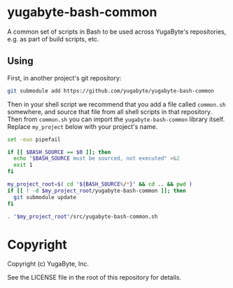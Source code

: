 # yugabyte-bash-common

A common set of scripts in Bash to be used across YugaByte's repositories, e.g. as part of build
scripts, etc.


## Using

First, in another project's git repository:
```bash
git submodule add https://github.com/yugabyte/yugabyte-bash-common
```

Then in your shell script we recommend that you add a file called `common.sh` somewhere, and source
that file from all shell scripts in that repository. Then from `common.sh` you can import the
`yugabyte-bash-common` library itself. Replace `my_project` below with your project's name.

```bash
set -euo pipefail

if [[ $BASH_SOURCE == $0 ]]; then
  echo "$BASH_SOURCE must be sourced, not executed" >&2
  exit 1
fi

my_project_root=$( cd "${BASH_SOURCE%/*}" && cd .. && pwd )
if [[ ! -d $my_project_root/yugabyte-bash-common ]]; then
  git submodule update
fi

. "$my_project_root"/src/yugabyte-bash-common.sh

```

# Copyright

Copyright (c) YugaByte, Inc.

See the LICENSE file in the root of this repository for details.
